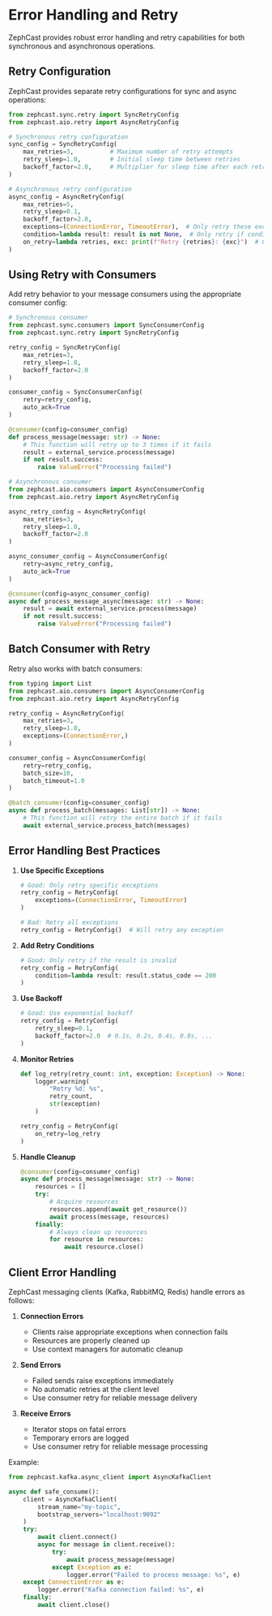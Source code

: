 # Error Handling and Retry

ZephCast provides robust error handling and retry capabilities for both synchronous and asynchronous operations.

## Retry Configuration

ZephCast provides separate retry configurations for sync and async operations:

```python
from zephcast.sync.retry import SyncRetryConfig
from zephcast.aio.retry import AsyncRetryConfig

# Synchronous retry configuration
sync_config = SyncRetryConfig(
    max_retries=3,          # Maximum number of retry attempts
    retry_sleep=1.0,        # Initial sleep time between retries
    backoff_factor=2.0,     # Multiplier for sleep time after each retry
)

# Asynchronous retry configuration
async_config = AsyncRetryConfig(
    max_retries=5,
    retry_sleep=0.1,
    backoff_factor=2.0,
    exceptions=(ConnectionError, TimeoutError),  # Only retry these exceptions
    condition=lambda result: result is not None,  # Only retry if condition is False
    on_retry=lambda retries, exc: print(f"Retry {retries}: {exc}")  # Callback on each retry
)
```

## Using Retry with Consumers

Add retry behavior to your message consumers using the appropriate consumer config:

```python
# Synchronous consumer
from zephcast.sync.consumers import SyncConsumerConfig
from zephcast.sync.retry import SyncRetryConfig

retry_config = SyncRetryConfig(
    max_retries=3,
    retry_sleep=1.0,
    backoff_factor=2.0
)

consumer_config = SyncConsumerConfig(
    retry=retry_config,
    auto_ack=True
)

@consumer(config=consumer_config)
def process_message(message: str) -> None:
    # This function will retry up to 3 times if it fails
    result = external_service.process(message)
    if not result.success:
        raise ValueError("Processing failed")

# Asynchronous consumer
from zephcast.aio.consumers import AsyncConsumerConfig
from zephcast.aio.retry import AsyncRetryConfig

async_retry_config = AsyncRetryConfig(
    max_retries=3,
    retry_sleep=1.0,
    backoff_factor=2.0
)

async_consumer_config = AsyncConsumerConfig(
    retry=async_retry_config,
    auto_ack=True
)

@consumer(config=async_consumer_config)
async def process_message_async(message: str) -> None:
    result = await external_service.process(message)
    if not result.success:
        raise ValueError("Processing failed")
```

## Batch Consumer with Retry

Retry also works with batch consumers:

```python
from typing import List
from zephcast.aio.consumers import AsyncConsumerConfig
from zephcast.aio.retry import AsyncRetryConfig

retry_config = AsyncRetryConfig(
    max_retries=3,
    retry_sleep=1.0,
    exceptions=(ConnectionError,)
)

consumer_config = AsyncConsumerConfig(
    retry=retry_config,
    batch_size=10,
    batch_timeout=1.0
)

@batch_consumer(config=consumer_config)
async def process_batch(messages: List[str]) -> None:
    # This function will retry the entire batch if it fails
    await external_service.process_batch(messages)
```

## Error Handling Best Practices

1. **Use Specific Exceptions**
   ```python
   # Good: Only retry specific exceptions
   retry_config = RetryConfig(
       exceptions=(ConnectionError, TimeoutError)
   )

   # Bad: Retry all exceptions
   retry_config = RetryConfig()  # Will retry any exception
   ```

2. **Add Retry Conditions**
   ```python
   # Good: Only retry if the result is invalid
   retry_config = RetryConfig(
       condition=lambda result: result.status_code == 200
   )
   ```

3. **Use Backoff**
   ```python
   # Good: Use exponential backoff
   retry_config = RetryConfig(
       retry_sleep=0.1,
       backoff_factor=2.0  # 0.1s, 0.2s, 0.4s, 0.8s, ...
   )
   ```

4. **Monitor Retries**
   ```python
   def log_retry(retry_count: int, exception: Exception) -> None:
       logger.warning(
           "Retry %d: %s",
           retry_count,
           str(exception)
       )

   retry_config = RetryConfig(
       on_retry=log_retry
   )
   ```

5. **Handle Cleanup**
   ```python
   @consumer(config=consumer_config)
   async def process_message(message: str) -> None:
       resources = []
       try:
           # Acquire resources
           resources.append(await get_resource())
           await process(message, resources)
       finally:
           # Always clean up resources
           for resource in resources:
               await resource.close()
   ```

## Client Error Handling

ZephCast messaging clients (Kafka, RabbitMQ, Redis) handle errors as follows:

1. **Connection Errors**
   - Clients raise appropriate exceptions when connection fails
   - Resources are properly cleaned up
   - Use context managers for automatic cleanup

2. **Send Errors**
   - Failed sends raise exceptions immediately
   - No automatic retries at the client level
   - Use consumer retry for reliable message delivery

3. **Receive Errors**
   - Iterator stops on fatal errors
   - Temporary errors are logged
   - Use consumer retry for reliable message processing

Example:

```python
from zephcast.kafka.async_client import AsyncKafkaClient

async def safe_consume():
    client = AsyncKafkaClient(
        stream_name="my-topic",
        bootstrap_servers="localhost:9092"
    )
    try:
        await client.connect()
        async for message in client.receive():
            try:
                await process_message(message)
            except Exception as e:
                logger.error("Failed to process message: %s", e)
    except ConnectionError as e:
        logger.error("Kafka connection failed: %s", e)
    finally:
        await client.close()
```
